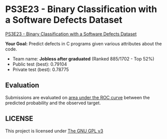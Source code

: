 # PS3E23 - Binary Classification with a Software Defects Dataset

[PS3E23 - Binary Classification with a Software Defects Dataset](https://www.kaggle.com/competitions/playground-series-s3e23/)

**Your Goal:** Predict defects in C programs given various attributes about the code.

- Team name: **Jobless after graduated** (Ranked 885/1702 - Top 52%)
- Public test (best): 0.79104
- Private test (best): 0.78775

## Evaluation

Submissions are evaluated on [area under the ROC curve](https://en.wikipedia.org/wiki/Receiver_operating_characteristic) between the predicted probability and the observed target.

## LICENSE

This project is licensed under [The GNU GPL v3](LICENSE)